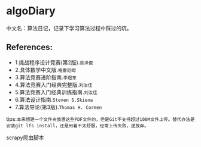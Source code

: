 # algoDiary
中文名：算法日记，记录下学习算法过程中踩过的坑。

## References:
* 1.挑战程序设计竞赛(第2版).`巫泽俊`
* 2.具体数学中文版.`格雷厄姆`
* 3.算法竞赛进阶指南.`李煜东`
* 4.算法竞赛入门经典完整版.`刘汝佳`
* 5.算法竞赛入门经典训练指南.`刘汝佳`
* 6.算法设计指南.`Steven S.Skiena`
* 7.算法导论(第3版).`Thomas H. Cormen`

tips:`本来想建一个文件夹放置这些PDF文件的，但是Git不支持超过100M文件上传。替代办法是安装git lfs install，还是用着不太舒服，经常上传失败，遂放弃。`

scrapy爬虫脚本
